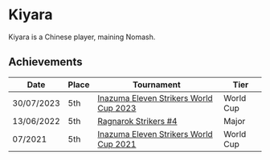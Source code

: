 # Kiyara 

Kiyara is a Chinese player, maining Nomash.

## Achievements

|Date|Place|Tournament|Tier|
|-|-|-|-|
| 30/07/2023 | 5th | [Inazuma Eleven Strikers World Cup 2023](/inapedia/tournaments/worldcup23.md) | World Cup |
| 13/06/2022 | 5th | [Ragnarok Strikers #4](/inapedia/tournaments/ragna/ragna4.md) | Major |
| 07/2021 | 5th | [Inazuma Eleven Strikers World Cup 2021](/inapedia/tournaments/worldcup21.md) | World Cup |
